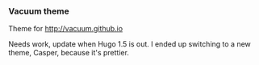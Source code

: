 ### Vacuum theme

Theme for http://vacuum.github.io

Needs work, update when Hugo 1.5 is out.
I ended up switching to a new theme, Casper, because it's prettier.
